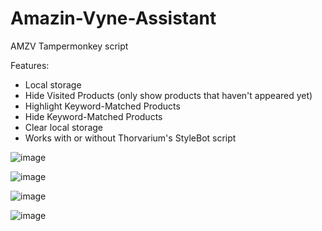 # Amazin-Vyne-Assistant
AMZV Tampermonkey script

Features:
 * Local storage
 * Hide Visited Products (only show products that haven't appeared yet)
 * Highlight Keyword-Matched Products
 * Hide Keyword-Matched Products
 * Clear local storage
 * Works with or without Thorvarium's StyleBot script

![image](https://github.com/qwickset/Amazin-Vine-Assistant/assets/30697892/0a88b8b9-eb75-484b-af2e-48f6a7199c52)

![image](https://github.com/qwickset/Amazin-Vine-Assistant/assets/30697892/1b389471-38fa-4415-94c5-a43e5e403b5f)

![image](https://github.com/qwickset/Amazin-Vine-Assistant/assets/30697892/70ec4824-6b9c-43be-a5ce-b446f213575a)

![image](https://github.com/qwickset/Amazin-Vine-Assistant/assets/30697892/973d14e7-9434-4a18-8724-a74a4e0d6a98)

